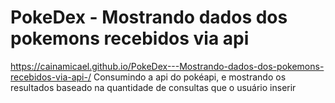 # PokeDex - Mostrando dados dos pokemons recebidos via api 

https://cainamicael.github.io/PokeDex---Mostrando-dados-dos-pokemons-recebidos-via-api-/ 
 Consumindo a api do pokéapi, e mostrando os resultados baseado na quantidade de consultas que o usuário inserir
